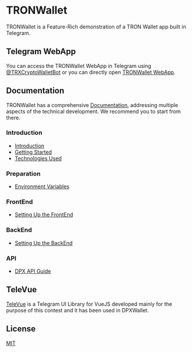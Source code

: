 # TRONWallet
TRONWallet is a Feature-Rich demonstration of a TRON Wallet app built in Telegram.

## Telegram WebApp
You can access the TRONWallet WebApp in Telegram using [@TRXCryptoWalletBot](https://t.me/TRXCryptoWalletBot) or you can directly open [TRONWallet WebApp](https://t.me/@TRXCryptoWalletBot).

## Documentation
TRONWallet has a comprehensive [Documentation](https://erfanmola.github.io/DPXWallet/), addressing multiple aspects of the technical development. We recommend you to start from there.

### Introduction
- [Introduction](https://erfanmola.github.io/TRONWallet/introduction.html)
- [Getting Started](https://erfanmola.github.io/DPXWallet/getting-started.html)
- [Technologies Used](https://erfanmola.github.io/DPXWallet/technologies-used.html)

### Preparation
- [Environment Variables](https://erfanmola.github.io/DPXWallet/environment-variables.html)

### FrontEnd
- [Setting Up the FrontEnd](https://erfanmola.github.io/DPXWallet/setting-up-frontend.html)

### BackEnd
- [Setting Up the BackEnd](https://erfanmola.github.io/DPXWallet/setting-up-backend.html)

### API
- [DPX API Guide](https://erfanmola.github.io/DPXWallet/dpx-api.html)

## TeleVue

[TeleVue](https://github.com/erfanmola/TeleVue) is a Telegram UI Library for VueJS developed mainly for the purpose of this contest and it has been used in DPXWallet.

## License
[MIT](https://github.com/adeelch9/TRONWallet/blob/master/LICENSE)
